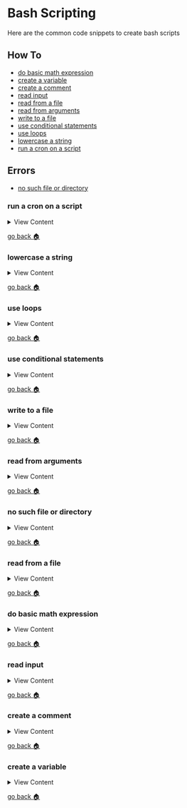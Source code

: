 # Bash Scripting

Here are the common code snippets to create bash scripts

## How To

- [do basic math expression][math-exp]
- [create a variable][create-var]
- [create a comment][create-comm]
- [read input][read-inpt]
- [read from a file][read-file]
- [read from arguments][read-args]
- [write to a file][write-file]
- [use conditional statements][con-stat]
- [use loops][looping]
- [lowercase a string][low-case]
- [run a cron on a script][cron-script]

## Errors

- [no such file or directory][no-file]

[cron-script]:#run-a-cron-on-a-script
[low-case]:#lowercase-a-string
[looping]:#use-loops
[con-stat]:#use-conditional-statements
[write-file]:#write-to-a-file
[read-args]:#read-from-arguments
[no-file]:#no-such-file-or-directory
[read-file]:#read-from-a-file
[math-exp]:#do-basic-math-expression
[read-inpt]:#read-input
[create-var]:#create-a-variable
[create-comm]:#create-a-comment
[home]:#bash-scripting

### run a cron on a script

<details>
<summary>
View Content
</summary>

:link: **Reference**

:pencil2: **Things to note**

- [cron jobs in linux](https://www.freecodecamp.org/news/cron-jobs-in-linux/)
- [crontab practice](https://crontab.guru/)

---

This is an example of what each asterisk represents in time. It still is confusing as hell

```linux
*   *   *   *   *  sh /path/to/script/script.sh
|   |   |   |   |              |
|   |   |   |   |      Command or Script to Execute        
|   |   |   |   |
|   |   |   |   |
|   |   |   |   |
|   |   |   | Day of the Week(0-6)
|   |   |   |
|   |   | Month of the Year(1-12)
|   |   |
|   | Day of the Month(1-31)  
|   |
| Hour(0-23)  
|
Min(0-59)
```

|Code| Explanation|
|-|-|
|0 0 * * * |  at midnight everyday|
|*/5 * * * * | every 5 minutes|
|0 12 * * 1-5| at noon from monday through friday|
|30 5 1 */3 *| the first day every 4 months at 5:30am|
|0 13 */7,*/14,*/21 * 6| at 1pm on the 7th, 14th, or 21st of the month if it lands on a saturday|
|0 9-17 * * 1-5| run every hour between 9am-5pm between monday through friday|
|*/30 20-23 31 12 */4| every 30 minutes between the hours of 8pm-11pm on the 31st december, if it happens to be on the 4th day of week|


</details>

[go back :house:][home]

### lowercase a string

<details>
<summary>
View Content
</summary>

:link: **Reference**

:pencil2: **Things to note**

- [How to convert a string to lower case in Bash](https://stackoverflow.com/questions/2264428/how-to-convert-a-string-to-lower-case-in-bash)
---

Here are a couple of options to lowercase

```linux
#!/bin/bash


echo "What is your first name?"

read name

# option 1
echo "$name" | tr '[:upper:]' '[:lower:]'

echo "What is your last name?"

read last
# option 2
echo "$last" | awk '{print tolower($0)}'

echo "What do you want get off your chest"

read chest
# option 3
echo $chest | tr '[A-Z]' '[a-z]'
```

</details>

[go back :house:][home]

### use loops

<details>
<summary>
View Content
</summary>

:link: **Reference**

:pencil2: **Things to note**

- [How do I iterate over a range of numbers defined by variables in Bash?](https://stackoverflow.com/questions/169511/how-do-i-iterate-over-a-range-of-numbers-defined-by-variables-in-bash)

---

This is an example of the while loop

```linux
#!/bin/bash

i=1
# surprisingly the comparison operator flags
# work in these brackets while it loops
while [[ $i -le 10 ]] ; do
   echo "$i"
  (( i += 1 ))
done

```

this is an example of the for loop. In case you wanted to use a defined variable as a part of the looping process. You should use the `seq` command

```linux
#!/bin/bash

max=10

# the seq command allows you to add a variable as either the beginning or end of the for loop
# you can use or you could have a predefined range in the for loop
# like this : for i in {1..5}
for i in $(seq 1 $max)
do
   if test $i -gt 1; then

     echo "$i monkeys"

    else 

      echo "$i monkey"

   fi

done

echo "Are jumping on the bed"

```

</details>

[go back :house:][home]

### use conditional statements

<details>
<summary>
View Content
</summary>

:link: **Reference**

- [Bash Test Operators](https://kapeli.com/cheat_sheets/Bash_Test_Operators.docset/Contents/Resources/Documents/index)

---

This example is using the `case` statement which is similar to the `switch` statement

```linux
#!/bin/bash


echo "What job do you have?"

read job

# this is how you lowercase string values
job=$(echo "$job" | tr '[:upper:]' '[:lower:]')

case $job in 
    "knight")
      echo "Then you should you have a sword"
    ;;

    "mage")
    echo "Then you should have a staff"
    ;;

    "archer")
    echo "Then you should have a bow"
    ;;

    *)
    echo "Sir, we're in a medieval fantasy"
  ;;
esac
```

 This example works only when you place curly brackes around the comparison. I was not able to produce a `-lt` because I would get a lot of errors

```linux
#!/bin/bash

echo "How much do you weigh in pounds?"

read weight

# converts the weight of pounds to kilos
kg=$(bc <<< "$weight/2.2046" )

# the less than operator only works if the comparison is wrapped in two  curly brackets
if (("$weight" < 150));then
 echo "You're pretty skinny for $kg kilos"

 elif (("$weight"  < 180)); then
 echo " That's $kg kilos, seem to be normal weight ... if you're a man"
 else
 echo "You are $kg kilos, you are either slightly chubby or a complete fat ass"

fi

```

This example allows comparison operator flags like `-lt, -ge, -a, or -o` to work. Apparently using the `test` command makes it work properly. There might be other keywords/commands that can make it work, but here is an example . And here is a [link](https://kapeli.com/cheat_sheets/Bash_Test_Operators.docset/Contents/Resources/Documents/index) to the different comparison operators

```linux
#!/bin/bash

echo "How much do you weigh in pounds?"

read weight

# converts the weight of pounds to kilos
kg=$(bc <<< "$weight/2.2046" )

# apparently using the test keyword will allow the -lt to be recognized
if test "$weight" -lt 150 ;then
 echo "You're pretty skinny for $kg kilos"

 elif test "$weight"  -lt 180 ; then
 echo " That's $kg kilos, seem to be normal weight ... if you're a man"
 elif test $weight -ge 200 -o $weight -le 250; then
  echo "$kg kilos!? You are one beefy boy"
 else
 echo "You are $kg kilos, you are either slightly chubby or a complete fat ass"

fi

```



This example does not work because the bash script is giving errors stating that the `-lt` command is not found. I don't know how far I'm going to look into how to resolve this issue

```linux
#!/bin/bash

echo "How much do you weigh in pounds?"

read weight

# converts the weight of pounds to kilos
kg=$(bc <<< "$weight/2.2046" )

# the -lt is the less than operator
if [$weight -lt 150 ];then
 echo "You're pretty skinny for $kg kilos"

 elif [$weight  -lt 180 ]; then
 echo " That's $kg kilos, seem to be normal weight ... if you're a man"
 else
 echo "You are $kg kilos, you are either slightly chubby or a complete fat ass"
# I'm assuming you have to end every if statement with a fi
# more testing is needed
fi

```

</details>

[go back :house:][home]

### write to a file

<details>
<summary>
View Content
</summary>

---

This is an example

```linux
#!/bin/bash

cd "$(dirname "$0")"

# If the file does not exist, it will create the file
# and then insert the text
echo "I'm inserting text into this file" > ../text/t002.txt

# the >> appends text to the file
echo "I'm appending text into this file" >> ../text/t002.txt

```

</details>

[go back :house:][home]

### read from arguments

<details>
<summary>
View Content
</summary>

---

Numbered variables in bash script can indicate the different input values that the script read from. So if you type in 3 separate words, they can be interpreted as 3 different arguments that bash can use as variables. The way you access the arguments is by the sequence of the variable. So if you wanted to get value of the second argument you can call it out like this `echo $2`. And so on.

```linux
# outside of bash

bash scripts/bash007.sh  dog cat fish horse

# inside bash
#!/bin/bash

echo "Hello, how are you feeling today?"

# will print out dog
echo "$1, is your first argument"

# will print out cat
echo "$2, is your second argument"

# will print out fish, but it will not print out horse
# or any additional arguments
echo "$3, is your remaining arguments"

```

</details>

[go back :house:][home]

### no such file or directory

<details>
<summary>
View Content
</summary>

:link: **Reference**

- [Script cannot find file](https://stackoverflow.com/questions/40923758/script-cannot-find-file)

---

If you attempt to read from a file, you will probably get the error `no such file or directory`. I'm assuming that it might be looking within the root directory. In any case, this is how you can call a script and it will look for content based on the current directory you are in

```linux
cd "$(dirname "$0")"
```

```linux
dir="$(cd $(dirname "$0"); pwd)"
chmod 770 "$dir/somefile"
```

</details>

[go back :house:][home]

### read from a file

<details>
<summary>
View Content
</summary>

:link: **Reference**

- [Shell script read missing last line](https://stackoverflow.com/questions/12916352/shell-script-read-missing-last-line)

:pencil2: **Things to note**

- The read line will not read the last line of a file, unless do the code in a different way
- Apparently, the reason why the while loop doesn't read the last line of code, is because it's expected that you are supposed to leave the last line blank. I don't know, that sounds stupid to me

---

If you want to read input from a file, you can use the while loop to get the line
of text that might be from a text file

#### the basic way to do it

```linux
#!/bin/bash
# This is needed to cd into your current directory
cd "$(dirname "$0")"

while read line
do
  echo $line
done < ../text/t001.txt
# this will print everything except the last line

```

#### the best way to do it

```linux
#!/bin/bash
# This is needed to cd into your current directory
cd "$(dirname "$0")"

# This will read the last line of the files
while read line || [ -n "$line" ]; do echo $line; done < ../text/t001.txt

```

</details>

[go back :house:][home]

### do basic math expression

<details>
<summary>
View Content
</summary>

:link: **Reference**

- [Bash Scripting Tutorial - 4. Arithmetic](https://ryanstutorials.net/bash-scripting-tutorial/bash-arithmetic.php)
- [Bash Math Operations (Bash Arithmetic) Explained](https://phoenixnap.com/kb/bash-math)

---

There's a number of ways you can do basic or advanced calculations with linux commands.
Within these small examples, I will show how to use the`let` and `expr` commands. But I included `bc` because I found out that the previous commands sort of suck

#### let

```linux
#!/bin/bash

echo "What age are you?"

read age

# let allows you to wrap caluclations in quotes
# as well as the variable that will store it
# avoid doing division though
let "dogYears = $age * 6"


echo "You'll be $dogYears in dog years"

# you can also do math without putting the equation in quotes
let a=$dogYears+12

# you can also increment the previously made variable, like so
let a++


```

#### expr

:pencil2: **Things to note**

- expr prints the answer as opposed to returning it, so you should only use it if you want to print out the final arithmatic
- expr does not take  or calculate floating point numbers so if you attempt to
do any calculation with it, an error will be thrown
- you can't multiply with the `*` alone, you have to include a slash `\*`
- another annoying thing about `expr` is that you need to have the equation either spaced `$x + $y` or together `$x+$y`, but if you have it like this `$x+ $y`. It will throw an error

```linux
#!/bin/bash

expr 5 + 9

# This won't work
expr 10 * 236 

# But this does
expr 10 \* 236

x=5
y=10

# this will work
expr $x + $y

# this will not work
exprt $x+ $y

```

#### bc

```linux
#!/bin/bash

echo "Sorry to be intrusive, but how much do you weigh?"

read weight

# let and expr doesn't work well with division so bc(basic calculator)
# is the best command to use
kg=$(bc <<< "$weight/2.2046" )

echo "You'll weigh about $kg kilograms in england!"

```

</details>

[go back :house:][home]

### read input

<details>
<summary>
View Content
</summary>

---

This is an example

```linux
#!/bin/bash


echo "Hold are you?"

# the read command will store whatever value you want to the new variable
read age

let "age_left=78 - $age" 

echo "You have $age_left years left before you hit 78"
```

</details>

[go back :house:][home]

### create a comment

<details>
<summary>
View Content
</summary>

---

adding the `#` before anything comments the line out

```linux
#!/bin/bash
# this is a comment
# this another comment


# And here is the third comment

```

</details>

[go back :house:][home]

### create a variable

<details>
<summary>
View Content
</summary>

---

There are no data types in bash so you don't have
declare a type before assigning it a value

```linux
#!/bin/bash

var="value to a variable"

# assigning it to another variables
var2=$var

echo $var2
```

**Note**

- Make sure the variable has no space to the equal sign like this `var="foo"`

</details>

[go back :house:][home]
